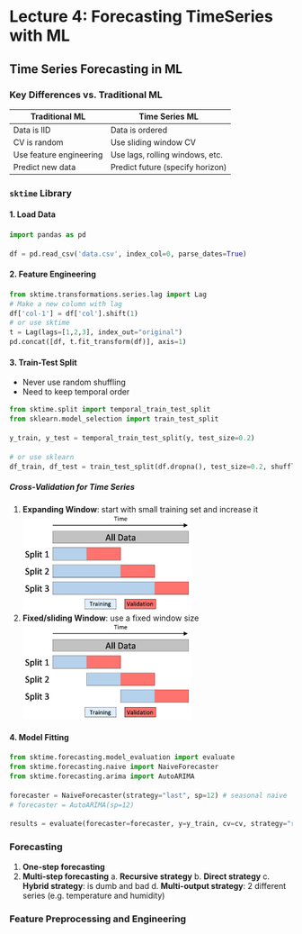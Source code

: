 # Lecture 4: Forecasting TimeSeries with ML

## Time Series Forecasting in ML

### Key Differences vs. Traditional ML

| Traditional ML          | Time Series ML                   |
| ----------------------- | -------------------------------- |
| Data is IID             | Data is ordered                  |
| CV is random            | Use sliding window CV            |
| Use feature engineering | Use lags, rolling windows, etc.  |
| Predict new data        | Predict future (specify horizon) |

### `sktime` Library

#### 1. Load Data

```python
import pandas as pd

df = pd.read_csv('data.csv', index_col=0, parse_dates=True)
```

#### 2. Feature Engineering

```python
from sktime.transformations.series.lag import Lag
# Make a new column with lag
df['col-1'] = df['col'].shift(1)
# or use sktime
t = Lag(lags=[1,2,3], index_out="original")
pd.concat([df, t.fit_transform(df)], axis=1)
```

#### 3. Train-Test Split

- Never use random shuffling
- Need to keep temporal order

```python
from sktime.split import temporal_train_test_split
from sklearn.model_selection import train_test_split

y_train, y_test = temporal_train_test_split(y, test_size=0.2)

# or use sklearn
df_train, df_test = train_test_split(df.dropna(), test_size=0.2, shuffle=False)
```

##### Cross-Validation for Time Series

1. **Expanding Window**: start with small training set and increase it
   <img src="images/4_expanding.png" width="300">
2. **Fixed/sliding Window**: use a fixed window size
   <img src="images/4_sliding.png" width="300">

#### 4. Model Fitting

```python
from sktime.forecasting.model_evaluation import evaluate
from sktime.forecasting.naive import NaiveForecaster
from sktime.forecasting.arima import AutoARIMA

forecaster = NaiveForecaster(strategy="last", sp=12) # seasonal naive
# forecaster = AutoARIMA(sp=12)

results = evaluate(forecaster=forecaster, y=y_train, cv=cv, strategy="refit", return_data=True)
```

### Forecasting

1. **One-step forecasting**
2. **Multi-step forecasting**
   a. **Recursive strategy**
   b. **Direct strategy**
   c. **Hybrid strategy**: is dumb and bad
   d. **Multi-output strategy**: 2 different series (e.g. temperature and humidity)

### Feature Preprocessing and Engineering
